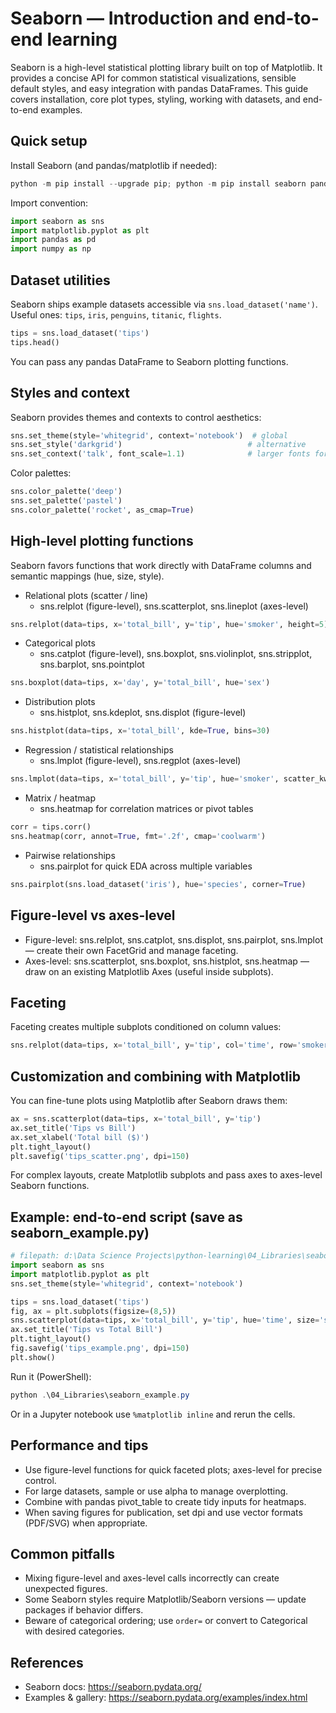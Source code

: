 # Seaborn — Introduction and end-to-end learning

Seaborn is a high-level statistical plotting library built on top of Matplotlib. It provides a concise API for common statistical visualizations, sensible default styles, and easy integration with pandas DataFrames. This guide covers installation, core plot types, styling, working with datasets, and end-to-end examples.

## Quick setup

Install Seaborn (and pandas/matplotlib if needed):

```powershell
python -m pip install --upgrade pip; python -m pip install seaborn pandas matplotlib
```

Import convention:

```python
import seaborn as sns
import matplotlib.pyplot as plt
import pandas as pd
import numpy as np
```

## Dataset utilities

Seaborn ships example datasets accessible via `sns.load_dataset('name')`. Useful ones: `tips`, `iris`, `penguins`, `titanic`, `flights`.

```python
tips = sns.load_dataset('tips')
tips.head()
```

You can pass any pandas DataFrame to Seaborn plotting functions.

## Styles and context

Seaborn provides themes and contexts to control aesthetics:

```python
sns.set_theme(style='whitegrid', context='notebook')  # global
sns.set_style('darkgrid')                            # alternative
sns.set_context('talk', font_scale=1.1)              # larger fonts for presentations
```

Color palettes:

```python
sns.color_palette('deep')
sns.set_palette('pastel')
sns.color_palette('rocket', as_cmap=True)
```

## High-level plotting functions

Seaborn favors functions that work directly with DataFrame columns and semantic mappings (hue, size, style).

- Relational plots (scatter / line)
  - sns.relplot (figure-level), sns.scatterplot, sns.lineplot (axes-level)
```python
sns.relplot(data=tips, x='total_bill', y='tip', hue='smoker', height=5)
```

- Categorical plots
  - sns.catplot (figure-level), sns.boxplot, sns.violinplot, sns.stripplot, sns.barplot, sns.pointplot
```python
sns.boxplot(data=tips, x='day', y='total_bill', hue='sex')
```

- Distribution plots
  - sns.histplot, sns.kdeplot, sns.displot (figure-level)
```python
sns.histplot(data=tips, x='total_bill', kde=True, bins=30)
```

- Regression / statistical relationships
  - sns.lmplot (figure-level), sns.regplot (axes-level)
```python
sns.lmplot(data=tips, x='total_bill', y='tip', hue='smoker', scatter_kws={'alpha':0.6})
```

- Matrix / heatmap
  - sns.heatmap for correlation matrices or pivot tables
```python
corr = tips.corr()
sns.heatmap(corr, annot=True, fmt='.2f', cmap='coolwarm')
```

- Pairwise relationships
  - sns.pairplot for quick EDA across multiple variables
```python
sns.pairplot(sns.load_dataset('iris'), hue='species', corner=True)
```

## Figure-level vs axes-level

- Figure-level: sns.relplot, sns.catplot, sns.displot, sns.pairplot, sns.lmplot — create their own FacetGrid and manage faceting.
- Axes-level: sns.scatterplot, sns.boxplot, sns.histplot, sns.heatmap — draw on an existing Matplotlib Axes (useful inside subplots).

## Faceting

Faceting creates multiple subplots conditioned on column values:

```python
sns.relplot(data=tips, x='total_bill', y='tip', col='time', row='smoker', hue='sex')
```

## Customization and combining with Matplotlib

You can fine-tune plots using Matplotlib after Seaborn draws them:

```python
ax = sns.scatterplot(data=tips, x='total_bill', y='tip')
ax.set_title('Tips vs Bill')
ax.set_xlabel('Total bill ($)')
plt.tight_layout()
plt.savefig('tips_scatter.png', dpi=150)
```

For complex layouts, create Matplotlib subplots and pass axes to axes-level Seaborn functions.

## Example: end-to-end script (save as seaborn_example.py)

```python
# filepath: d:\Data Science Projects\python-learning\04_Libraries\seaborn_example.py
import seaborn as sns
import matplotlib.pyplot as plt
sns.set_theme(style='whitegrid', context='notebook')

tips = sns.load_dataset('tips')
fig, ax = plt.subplots(figsize=(8,5))
sns.scatterplot(data=tips, x='total_bill', y='tip', hue='time', size='size', alpha=0.7, ax=ax)
ax.set_title('Tips vs Total Bill')
plt.tight_layout()
fig.savefig('tips_example.png', dpi=150)
plt.show()
```

Run it (PowerShell):

```powershell
python .\04_Libraries\seaborn_example.py
```

Or in a Jupyter notebook use `%matplotlib inline` and rerun the cells.

## Performance and tips

- Use figure-level functions for quick faceted plots; axes-level for precise control.
- For large datasets, sample or use alpha to manage overplotting.
- Combine with pandas pivot_table to create tidy inputs for heatmaps.
- When saving figures for publication, set dpi and use vector formats (PDF/SVG) when appropriate.

## Common pitfalls

- Mixing figure-level and axes-level calls incorrectly can create unexpected figures.
- Some Seaborn styles require Matplotlib/Seaborn versions — update packages if behavior differs.
- Beware of categorical ordering; use `order=` or convert to Categorical with desired categories.

## References

- Seaborn docs: https://seaborn.pydata.org/
- Examples & gallery: https://seaborn.pydata.org/examples/index.html

